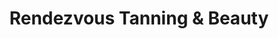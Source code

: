 ---
title: "Rendezvous Tanning & Beauty"
url: /blaydon-on-tyne/rendezvous-tanning-and-beauty/
shop: beauty
---